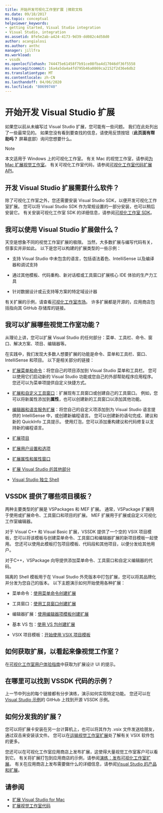 ```yaml
---
title: 开始开发可视化工作室扩展 |微软文档
ms.date: 09/18/2017
ms.topic: conceptual
helpviewer_keywords:
- getting started, Visual Studio integration
- Visual Studio, integration
ms.assetid: 8fe5e2ab-a424-4173-9d39-dd082c4d58d0
author: acangialosi
ms.author: anthc
manager: jillfra
ms.workload:
- vssdk
ms.openlocfilehash: 744475e61458f7b91ce08fba4d17046df36f5558
ms.sourcegitcommit: 16a4a5da4a4fd795b46a0869ca2152f2d36e6db2
ms.translationtype: MT
ms.contentlocale: zh-CN
ms.lasthandoff: 04/06/2020
ms.locfileid: "80699740"
---
```

# <a name="starting-to-develop-visual-studio-extensions"></a>开始开发 Visual Studio 扩展

如果您以前从未编写过 Visual Studio 扩展，您可能有一些问题。 我们在此处列出了一些最常见的。 如果您没有看到要查找的信息，请使用反馈按钮（**此页面有帮助吗？** 屏幕底部）询问您想要什么。

> [!NOTE]
> 本文适用于 Windows 上的可视化工作室。 有关 Mac 的视觉工作室，请参阅[为 Mac 扩展视觉工作室](/visualstudio/mac/extending-visual-studio-mac)。 有关可视化工作室代码，请参阅[可视化工作室代码扩展 API](https://code.visualstudio.com/api)。

## <a name="what-software-do-i-need-to-develop-visual-studio-extensions"></a>开发 Visual Studio 扩展需要什么软件？

除了可视化工作室之外，您还需要安装 Visual Studio SDK，以便开发可视化工作室扩展。 您可以将 Visual Studio SDK 作为常规设置的一部分安装，也可以稍后安装它。 有关安装可视化工作室 SDK 的详细信息，请参阅[可视化工作室 SDK](../extensibility/visual-studio-sdk.md)。

## <a name="what-kinds-of-things-can-i-do-with-visual-studio-extensions"></a>我可以使用 Visual Studio 扩展做什么？

天空是想象不同的视觉工作室扩展的极限。 当然，大多数扩展与编写代码有关，但事实并非如此。 以下是您可以构建的扩展类型的一些示例：

- 支持 Visual Studio 中未包含的语言，包括语法着色、IntelliSense 以及编译器和调试支持

- 通过其他模板、代码重构、新对话框或工具窗口扩展核心 IDE 体验的生产力工具

- 针对数据设计或云支持等方案的特定域设计器

有关扩展的示例，请查看[可视化工作室市场](https://marketplace.visualstudio.com/vs)。 许多扩展都是开源的，应用商店包括指向其 GitHub 存储库的链接。

## <a name="which-visual-studio-features-can-i-extend"></a>我可以扩展哪些视觉工作室功能？

从理论上讲，您可以扩展 Visual Studio 的任何部分：菜单、工具栏、命令、窗口、解决方案、项目、编辑器等。

在实践中，我们发现大多数人想要扩展的功能是命令、菜单和工具栏、窗口、IntelliSense 和项目。 以下是相关部分的链接：

- [扩展菜单和命令](../extensibility/extending-menus-and-commands.md)：将您自己的项目添加到 Visual Studio 菜单和工具栏。 您可以使用它们启动新的 Visual Studio 功能或您自己的外部帮助程序应用程序。 您还可以为菜单项提供自定义快捷方式。

- [扩展和自定义工具窗口](../extensibility/extending-and-customizing-tool-windows.md)：扩展现有工具窗口或创建自己的工具窗口。 例如，您可以将新属性添加到**属性**，也可以创建新的工具窗口以添加其他功能。

- [编辑器和语言服务扩展](../extensibility/editor-and-language-service-extensions.md)：将您自己的自定义项添加到为 Visual Studio 语言提供的 IntelliSense 中，或创建新编程语言。 您可以创建新的语句完成、建议和新的 QuickInfo 工具提示。 使用灯泡，您可以添加重构建议和代码修复以支持新的编程语言。

- [扩展项目](../extensibility/extending-projects.md)

- [扩展用户设置和选项](../extensibility/extending-user-settings-and-options.md)

- [扩展属性和属性窗口](../extensibility/extending-properties-and-the-property-window.md)

- [扩展 Visual Studio 的其他部分](../extensibility/extending-other-parts-of-visual-studio.md)

- [Visual Studio 独立 Shell](https://visualstudio.microsoft.com/vs/older-downloads/isolated-shell/)

## <a name="what-project-templates-are-provided-by-the-vssdk"></a><a name="BKMK_ProjectTemplate"></a>VSSDK 提供了哪些项目模板？
 两种主要类型的扩展是 VSPackages 和 MEF 扩展。 通常，VSPackage 扩展用于使用或扩展命令、工具窗口和项目的扩展。 MEF 扩展用于扩展或自定义可视化工作室编辑器。

 对于 Visual C++ 和 Visual Basic 扩展，VSSDK 提供了一个空的 VSIX 项目模板，您可以将该模板与创建菜单命令、工具窗口和编辑器扩展的新项目模板一起使用。 您还可以使用此模板打包项目模板、代码段和其他项目，以便分发给其他用户。

 对于C++，VSPackage 向导提供添加菜单命令、工具窗口和自定义编辑器的代码。

 隔离的 Shell 模板用于在 Visual Studio 外壳版本中打包扩展，您可以将其品牌化并分发为您自己的版本。 以下主题演示如何开始使用各种扩展：

- 菜单命令：[使用菜单命令创建扩展](../extensibility/creating-an-extension-with-a-menu-command.md)

- 工具窗口：[使用工具窗口创建扩展](../extensibility/creating-an-extension-with-a-tool-window.md)

- 编辑器扩展：[使用编辑器项模板创建扩展](../extensibility/creating-an-extension-with-an-editor-item-template.md)

- 基本 VS 包：[使用 VS 包创建扩展](../extensibility/creating-an-extension-with-a-vspackage.md)

- VSIX 项目模板：[开始使用 VSIX 项目模板](../extensibility/getting-started-with-the-vsix-project-template.md)

## <a name="how-do-i-get-my-extension-to-look-like-visual-studio"></a>如何获取扩展，以看起来像视觉工作室？
 在[可视化工作室用户体验指南](../extensibility/ux-guidelines/visual-studio-user-experience-guidelines.md)中获取为扩展设计 UI 的提示。

## <a name="where-can-i-find-examples-of-vssdk-code"></a>在哪里可以找到 VSSDK 代码的示例？
 上一节中列出的每个链接都有分步演练，演示如何实现特定功能。 您还可以在[Visual Studio 示例](https://github.com/Microsoft/VSSDK-Extensibility-Samples)的 GitHub 上找到开源 VSSDK 示例。

## <a name="how-can-i-distribute-my-extension"></a>如何分发我的扩展？
 您可以将扩展卡安装在另一台计算机上，也可以将其作为 .vsix 文件发送给朋友，通过双击来安装该文件。 您可以在[运输视觉工作室扩展](../extensibility/shipping-visual-studio-extensions.md)处了解有关 VSIX 软件包的更多。

 您还可以在可视化工作室应用商店上发布扩展，这使得大量视觉工作室客户可以看到它。 有关将扩展打包到应用商店的示例，请参阅[演练：发布可视化工作室扩展](../extensibility/walkthrough-publishing-a-visual-studio-extension.md)。 有关在应用商店上发布需要做什么的详细信息，请参阅[Visual Studio 的产品和扩展](/azure/devops/extend/overview?view=vsts)。

## <a name="see-also"></a>请参阅

- [扩展 Visual Studio for Mac](/visualstudio/mac/extending-visual-studio-mac)
- [扩展视觉工作室代码](https://code.visualstudio.com/api)
